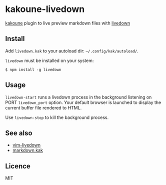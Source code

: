 # kakoune-livedown

[kakoune](http://kakoune.org) plugin to live preview markdown files with [livedown](https://github.com/shime/livedown)

## Install

Add `livedown.kak` to your autoload dir: `~/.config/kak/autoload/`.

`livedown` must be installed on your system:

```
$ npm install -g livedown
```

## Usage

`livedown-start` runs a livedown process in the background listening on PORT `livedown_port` option.
Your default browser is launched to display the current buffer file rendered to HTML.

Use `livedown-stop` to kill the background process.

## See also

- [vim-livedown](https://github.com/shime/vim-livedown)
- [markdown.kak](https://github.com/mawww/kakoune/blob/master/rc/base/markdown.kak)

## Licence

MIT
